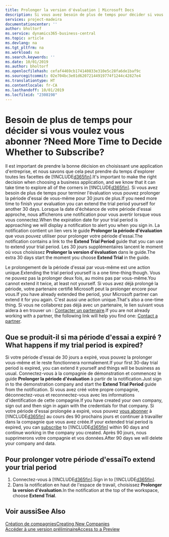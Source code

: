 ```yaml
---
title: Prolonger la version d'évaluation | Microsoft Docs
description: Si vous avez besoin de plus de temps pour décider si vous voulez vous abonner, vous pouvez prolonger votre version d'évaluation.
services: project-madeira
documentationcenter: ''
author: bholtorf
ms.service: dynamics365-business-central
ms.topic: article
ms.devlang: na
ms.tgt_pltfrm: na
ms.workload: na
ms.search.keywords: ''
ms.date: 10/01/2019
ms.author: bholtorf
ms.openlocfilehash: cefaf4469cb174140833e310e5c28fa6de1baf9c
ms.sourcegitcommit: 02e704bc3e01d62072144919774f1244c42827e4
ms.translationtype: HT
ms.contentlocale: fr-CA
ms.lasthandoff: 10/01/2019
ms.locfileid: "2308198"
---
```

# <a name="need-more-time-to-decide-whether-to-subscribe"></a><span data-ttu-id="cd001-103">Besoin de plus de temps pour décider si vous voulez vous abonner ?</span><span class="sxs-lookup"><span data-stu-id="cd001-103">Need More Time to Decide Whether to Subscribe?</span></span>
<span data-ttu-id="cd001-104">Il est important de prendre la bonne décision en choisissant une application d'entreprise, et nous savons que cela peut prendre du temps d'explorer toutes les facettes de [!INCLUDE[d365fin](includes/d365fin_md.md)].</span><span class="sxs-lookup"><span data-stu-id="cd001-104">It's important to make the right decision when choosing a business application, and we know that it can take time to explore all of the corners in [!INCLUDE[d365fin](includes/d365fin_md.md)].</span></span> <span data-ttu-id="cd001-105">Si vous avez besoin de plus de temps pour terminer l'évaluation vous pouvez prolonger la période d'essai de vous-même pour 30 jours de plus.</span><span class="sxs-lookup"><span data-stu-id="cd001-105">If you need more time to finish your evaluation you can extend the trial period yourself for another 30 days.</span></span> <span data-ttu-id="cd001-106">Lorsque la date d'échéance de votre période d'essai approche, nous afficherons une notification pour vous avertir lorsque vous vous connectez.</span><span class="sxs-lookup"><span data-stu-id="cd001-106">When the expiration date for your trial period is approaching we will display a notification to alert you when you sign in.</span></span> <span data-ttu-id="cd001-107">La notification contient un lien vers le guide **Prolonger la période d'évaluation** que vous pouvez utiliser pour prolonger votre période d'essai.</span><span class="sxs-lookup"><span data-stu-id="cd001-107">The notification contains a link to the **Extend Trial Period** guide that you can use to extend your trial period.</span></span> <span data-ttu-id="cd001-108">Les 30 jours supplémentaires lancent le moment où vous choisissez **Prolonger la version d'évaluation** dans le guide.</span><span class="sxs-lookup"><span data-stu-id="cd001-108">The extra 30 days start the moment you choose **Extend Trial** in the guide.</span></span>

<span data-ttu-id="cd001-109">Le prolongement de la période d'essai par vous-même est une action unique.</span><span class="sxs-lookup"><span data-stu-id="cd001-109">Extending the trial period yourself is a one time-thing though.</span></span> <span data-ttu-id="cd001-110">Vous ne pouvez pas la prolonger deux fois, au moins pas par vous-même.</span><span class="sxs-lookup"><span data-stu-id="cd001-110">You cannot extend it twice, at least not yourself.</span></span> <span data-ttu-id="cd001-111">Si vous avez déjà prolongé la période, votre partenaire certifié Microsoft peut la prolonger encore pour vous.</span><span class="sxs-lookup"><span data-stu-id="cd001-111">If you have already extended the period, your Microsoft partner can extend it for you again.</span></span> <span data-ttu-id="cd001-112">C'est aussi une action unique.</span><span class="sxs-lookup"><span data-stu-id="cd001-112">That's also a one-time thing.</span></span> <span data-ttu-id="cd001-113">Si vous ne collaborez pas déjà avec un partenaire, le lien suivant vous aidera à en trouver un : [Contacter un partenaire](https://go.microsoft.com/fwlink/?linkid=2038439).</span><span class="sxs-lookup"><span data-stu-id="cd001-113">If you are not already working with a partner, the following link will help you find one: [Contact a partner](https://go.microsoft.com/fwlink/?linkid=2038439).</span></span>

## <a name="what-happens-if-my-trial-period-is-expired"></a><span data-ttu-id="cd001-114">Que se produit-il si ma période d'essai a expiré ?</span><span class="sxs-lookup"><span data-stu-id="cd001-114">What happens if my trial period is expired?</span></span>
<span data-ttu-id="cd001-115">Si votre période d'essai de 30 jours a expiré, vous pouvez la prolonger vous-même et le reste fonctionnera normalement.</span><span class="sxs-lookup"><span data-stu-id="cd001-115">If your first 30-day trial period is expired, you can extend it yourself and things will be business as usual.</span></span> <span data-ttu-id="cd001-116">Connectez-vous à la compagnie de démonstration et commencez le guide **Prolonger la période d'évaluation** à partir de la notification.</span><span class="sxs-lookup"><span data-stu-id="cd001-116">Just sign in to the demonstration company and start the **Extend Trial Period** guide from the notification.</span></span> <span data-ttu-id="cd001-117">Si vous avez créé votre propre compagnie, déconnectez-vous et reconnectez-vous avec les informations d'identification de cette compagnie.</span><span class="sxs-lookup"><span data-stu-id="cd001-117">If you have created your own company, sign out and then sign in again with the credentials for that company.</span></span> <span data-ttu-id="cd001-118">Si votre période d'essai prolongée a expiré, vous pouvez [vous abonner](https://go.microsoft.com/fwlink/?linkid=828659) à [!INCLUDE[d365fin](includes/d365fin_md.md)] au cours des 90 prochains jours et continuer à travailler dans la compagnie que vous avez créée.</span><span class="sxs-lookup"><span data-stu-id="cd001-118">If your extended trial period is expired, you can [subscribe](https://go.microsoft.com/fwlink/?linkid=828659) to [!INCLUDE[d365fin](includes/d365fin_md.md)] within 90 days and continue working in the company you created.</span></span> <span data-ttu-id="cd001-119">Après 90 jours, nous supprimerons votre compagnie et vos données.</span><span class="sxs-lookup"><span data-stu-id="cd001-119">After 90 days we will delete your company and data.</span></span> 

## <a name="to-extend-your-trial-period"></a><span data-ttu-id="cd001-120">Pour prolonger votre période d'essai</span><span class="sxs-lookup"><span data-stu-id="cd001-120">To extend your trial period</span></span>
1. <span data-ttu-id="cd001-121">Connectez-vous à [!INCLUDE[d365fin](includes/d365fin_md.md)].</span><span class="sxs-lookup"><span data-stu-id="cd001-121">Sign in to [!INCLUDE[d365fin](includes/d365fin_md.md)].</span></span>
2. <span data-ttu-id="cd001-122">Dans la notification en haut de l'espace de travail, choisissez **Prolonger la version d'évaluation**.</span><span class="sxs-lookup"><span data-stu-id="cd001-122">In the notification at the top of the workspace, choose **Extend Trial**.</span></span>

## <a name="see-also"></a><span data-ttu-id="cd001-123">Voir aussi</span><span class="sxs-lookup"><span data-stu-id="cd001-123">See Also</span></span>
[<span data-ttu-id="cd001-124">Création de compagnies</span><span class="sxs-lookup"><span data-stu-id="cd001-124">Creating New Companies</span></span>](about-new-company.md)  
[<span data-ttu-id="cd001-125">Accéder à une version préliminaire</span><span class="sxs-lookup"><span data-stu-id="cd001-125">Access to a Preview</span></span>](across-preview.md)  
